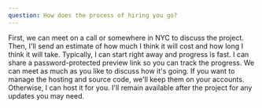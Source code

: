 ```yaml
---
question: How does the process of hiring you go?
---
```


First, we can meet on a call or somewhere in NYC to discuss the project. Then, I'll send an estimate of how much I think it will cost and how long I think it will take. Typically, I can start right away and progress is fast. I can share a password-protected preview link so you can track the progress. We can meet as much as you like to discuss how it's going. If you want to manage the hosting and source code, we'll keep them on your accounts. Otherwise, I can host it for you. I'll remain available after the project for any updates you may need.